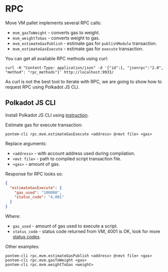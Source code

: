 # RPC

Move VM pallet implements several RPC calls:

* `mvm_gasToWeight` - converts gas to weight.
* `mvm_weightToGas` - converts weight to gas.
* `mvm_estimateGasPublish` - estimate gas for `publishModule` transaction.
* `mvm_estimateGasExecute` - estimate gas for `execute` transaction.

You can get all available RPC methods using curl:

```text
curl -H "Content-Type: application/json" -d '{"id":1, "jsonrpc":"2.0", "method": "rpc_methods"}' http://localhost:9933/
```

As curl is not the best tool to iterate with RPC, we are going to show how to request RPC using Polkadot JS CLI.

## Polkadot JS CLI

Install Polkadot JS CLI using [instruction](../getting_started/cli.md).

Estimate gas for execute transaction:

```text
pontem-cli rpc.mvm.estimateGasExecute <address> @<mvt file> <gas>
```

Replace arguments:

* `<address>` - with account address used during compilation.
* `<mvt file>` - path to compiled script transaction file.
* `<gas>` - amount of gas.

Response for RPC looks so:

```json
{
  "estimateGasExecute": {
    "gas_used": "100000",
    "status_code": "4,001"
  }
}
```

Where:

* `gas_used` - amount of gas used to execute a script.
* `status_code` - status code returned from VM, 4001 is OK, look for more [status codes](https://github.com/pontem-network/sp-move-vm/blob/master/language/move-core/types/src/vm_status.rs#L408).
  
Other examples:

```text
pontem-cli rpc.mvm.estimateGasPublish <address> @<mvt file> <gas>
pontem-cli rpc.mvm.gasToWeight <gas>
pontem-cli rpc.mvm.weightToGas <weight>
```
